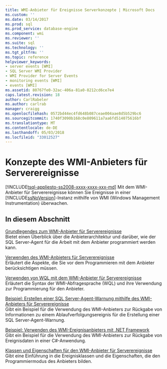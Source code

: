 ```yaml
---
title: WMI-Anbieter für Ereignisse Serverkonzepte | Microsoft Docs
ms.custom: ''
ms.date: 03/14/2017
ms.prod: sql
ms.prod_service: database-engine
ms.component: wmi
ms.reviewer: ''
ms.suite: sql
ms.technology: ''
ms.tgt_pltfrm: ''
ms.topic: reference
helpviewer_keywords:
- server events [WMI]
- SQL Server WMI Provider
- WMI Provider for Server Events
- monitoring events [WMI]
- events [WMI]
ms.assetid: 80767fe0-32ac-406a-81a0-8212cd6ce7e4
caps.latest.revision: 18
author: CarlRabeler
ms.author: carlrab
manager: craigg
ms.openlocfilehash: 0572bd44ec4fd648b087ceae004aae8d5b529bc6
ms.sourcegitcommit: 1740f3090b168c0e809611a7aa6fd514075616bf
ms.translationtype: MT
ms.contentlocale: de-DE
ms.lasthandoff: 05/03/2018
ms.locfileid: "33012527"
---
```

# <a name="wmi-provider-for-server-events-concepts"></a>Konzepte des WMI-Anbieters für Serverereignisse
[!INCLUDE[tsql-appliesto-ss2008-xxxx-xxxx-xxx-md](../../includes/tsql-appliesto-ss2008-xxxx-xxxx-xxx-md.md)]
  Mit dem WMI-Anbieter für Serverereignisse können Sie Ereignisse in einer [!INCLUDE[ssNoVersion](../../includes/ssnoversion-md.md)]-Instanz mithilfe von WMI (Windows Management Instrumentation) überwachen.  
  
## <a name="in-this-section"></a>In diesem Abschnitt  
 [Grundlegendes zum WMI-Anbieter für Serverereignisse](../../relational-databases/wmi-provider-server-events/understanding-the-wmi-provider-for-server-events.md)  
 Bietet einen Überblick über die Anbieterarchitektur und darüber, wie der SQL Server-Agent für die Arbeit mit dem Anbieter programmiert werden kann.  
  
 [Verwenden des WMI-Anbieters für Serverereignisse](../../relational-databases/wmi-provider-server-events/working-with-the-wmi-provider-for-server-events.md)  
 Erläutert die Aspekte, die Sie vor dem Programmieren mit dem Anbieter berücksichtigen müssen.  
  
 [Verwenden von WQL mit dem WMI-Anbieter für Serverereignisse](../../relational-databases/wmi-provider-server-events/using-wql-with-the-wmi-provider-for-server-events.md)  
 Erläutert die Syntax der WMI-Abfragesprache (WQL) und ihre Verwendung zur Programmierung für den Anbieter.  
  
 [Beispiel: Erstellen einer SQL Server-Agent-Warnung mithilfe des WMI-Anbieters für Serverereignisse](../../relational-databases/wmi-provider-server-events/sample-creating-a-sql-server-agent-alert-with-the-wmi-provider.md)  
 Gibt ein Beispiel für die Verwendung des WMI-Anbieters zur Rückgabe von Informationen zu einem Ablaufverfolgungsereignis für die Erstellung einer SQL Server-Agent-Warnung.  
  
 [Beispiel: Verwenden des WMI-Ereignisanbieters mit .NET Framework](../../relational-databases/wmi-provider-server-events/sample-using-the-wmi-event-provider-with-the-net-framework.md)  
 Gibt ein Beispiel für die Verwendung des WMI-Anbieters zur Rückgabe von Ereignisdaten in einer C#-Anwendung.  
  
 [Klassen und Eigenschaften für den WMI-Anbieter für Serverereignisse](../../relational-databases/wmi-provider-server-events/wmi-provider-for-server-events-classes-and-properties.md)  
 Gibt eine Einführung in die Ereignisklassen und die Eigenschaften, die den Programmiermodus des Anbieters bilden.  
  
  

